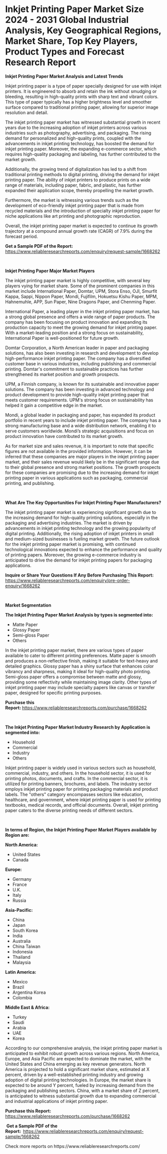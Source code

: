 <p><h1>Inkjet Printing Paper Market Size 2024 - 2031 Global Industrial Analysis, Key Geographical Regions, Market Share, Top Key Players, Product Types and Forecast Research Report</h1></p><p><strong>Inkjet Printing Paper Market Analysis and Latest Trends</strong></p>
<p><p>Inkjet printing paper is a type of paper specially designed for use with inkjet printers. It is engineered to absorb and retain the ink without smudging or bleeding, resulting in high-quality prints with sharp text and vibrant colors. This type of paper typically has a higher brightness level and smoother surface compared to traditional printing paper, allowing for superior image resolution and detail.</p><p>The inkjet printing paper market has witnessed substantial growth in recent years due to the increasing adoption of inkjet printers across various industries such as photography, advertising, and packaging. The rising demand for personalized and high-quality prints, coupled with the advancements in inkjet printing technology, has boosted the demand for inkjet printing paper. Moreover, the expanding e-commerce sector, which requires high-quality packaging and labeling, has further contributed to the market growth.</p><p>Additionally, the growing trend of digitalization has led to a shift from traditional printing methods to digital printing, driving the demand for inkjet printing paper. The ability of inkjet printers to produce prints on a wide range of materials, including paper, fabric, and plastic, has further expanded their application scope, thereby propelling the market growth.</p><p>Furthermore, the market is witnessing various trends such as the development of eco-friendly inkjet printing paper that is made from recycled materials and the introduction of specialty inkjet printing paper for niche applications like art printing and photographic reproduction.</p><p>Overall, the inkjet printing paper market is expected to continue its growth trajectory at a compound annual growth rate (CAGR) of 7.9% during the forecast period.</p></p>
<p><strong>Get a Sample PDF of the Report:&nbsp;</strong> <a href="https://www.reliableresearchreports.com/enquiry/request-sample/1668262">https://www.reliableresearchreports.com/enquiry/request-sample/1668262</a></p>
<p>&nbsp;</p>
<p><strong>Inkjet Printing Paper Major Market Players</strong></p>
<p><p>The inkjet printing paper market is highly competitive, with several key players vying for market share. Some of the prominent companies in this market include International Paper, Domtar, UPM, Stora Enso, OJI, Smurfit Kappa, Sappi, Nippon Paper, Mondi, Fujifilm, Hokuetsu Kishu Paper, MPM, Hahnemuhle, APP, Sun Paper, Nine Dragons Paper, and Chenming Paper.</p><p>International Paper, a leading player in the inkjet printing paper market, has a strong global presence and offers a wide range of paper products. The company has been focusing on product innovation and expanding its production capacity to meet the growing demand for inkjet printing paper. With a market-leading position and a strong focus on sustainability, International Paper is well-positioned for future growth.</p><p>Domtar Corporation, a North American leader in paper and packaging solutions, has also been investing in research and development to develop high-performance inkjet printing paper. The company has a diversified customer base in various industries, including publishing and commercial printing. Domtar's commitment to sustainable practices has further strengthened its market position and growth prospects.</p><p>UPM, a Finnish company, is known for its sustainable and innovative paper solutions. The company has been investing in advanced technology and product development to provide high-quality inkjet printing paper that meets customer requirements. UPM's strong focus on sustainability has helped it gain a competitive edge in the market.</p><p>Mondi, a global leader in packaging and paper, has expanded its product portfolio in recent years to include inkjet printing paper. The company has a strong manufacturing base and a wide distribution network, enabling it to serve customers worldwide. Mondi’s strategic acquisitions and focus on product innovation have contributed to its market growth.</p><p>As for market size and sales revenue, it is important to note that specific figures are not available in the provided information. However, it can be inferred that these companies are major players in the inkjet printing paper market, and their sales revenue would likely be in the significant range due to their global presence and strong market positions. The growth prospects for these companies are promising due to the increasing demand for inkjet printing paper in various applications such as packaging, commercial printing, and publishing.</p></p>
<p>&nbsp;</p>
<p><strong>What Are The Key Opportunities For Inkjet Printing Paper Manufacturers?</strong></p>
<p><p>The inkjet printing paper market is experiencing significant growth due to the increasing demand for high-quality printing solutions, especially in the packaging and advertising industries. The market is driven by advancements in inkjet printing technology and the growing popularity of digital printing. Additionally, the rising adoption of inkjet printers in small and medium-sized businesses is fueling market growth. The future outlook for the inkjet printing paper market is promising, with continued technological innovations expected to enhance the performance and quality of printing papers. Moreover, the growing e-commerce industry is anticipated to drive the demand for inkjet printing papers for packaging applications.</p></p>
<p><strong>Inquire or Share Your Questions If Any Before Purchasing This Report:</strong> <a href="https://www.reliableresearchreports.com/enquiry/pre-order-enquiry/1668262">https://www.reliableresearchreports.com/enquiry/pre-order-enquiry/1668262</a></p>
<p>&nbsp;</p>
<p><strong>Market Segmentation</strong></p>
<p><strong>The Inkjet Printing Paper Market Analysis by types is segmented into:</strong></p>
<p><ul><li>Matte Paper</li><li>Glossy Paper</li><li>Semi-gloss Paper</li><li>Others</li></ul></p>
<p><p>In the inkjet printing paper market, there are various types of paper available to cater to different printing preferences. Matte paper is smooth and produces a non-reflective finish, making it suitable for text-heavy and detailed graphics. Glossy paper has a shiny surface that enhances color vibrancy and sharpness, making it ideal for high-quality photo printing. Semi-gloss paper offers a compromise between matte and glossy, providing some reflectivity while maintaining image clarity. Other types of inkjet printing paper may include specialty papers like canvas or transfer paper, designed for specific printing purposes.</p></p>
<p><strong>Purchase this Report:&nbsp;</strong><a href="https://www.reliableresearchreports.com/purchase/1668262">https://www.reliableresearchreports.com/purchase/1668262</a></p>
<p>&nbsp;</p>
<p><strong>The Inkjet Printing Paper Market Industry Research by Application is segmented into:</strong></p>
<p><ul><li>Household</li><li>Commercial</li><li>Industry</li><li>Others</li></ul></p>
<p><p>Inkjet printing paper is widely used in various sectors such as household, commercial, industry, and others. In the household sector, it is used for printing photos, documents, and crafts. In the commercial sector, it is utilized for printing banners, brochures, and labels. The industry sector employs inkjet printing paper for printing packaging materials and product labels. The "others" category encompasses sectors like education, healthcare, and government, where inkjet printing paper is used for printing textbooks, medical records, and official documents. Overall, inkjet printing paper caters to the diverse printing needs of different sectors.</p></p>
<p>&nbsp;</p>
<p><strong>In terms of Region, the Inkjet Printing Paper Market Players available by Region are:</strong></p>
<p>
    <p> <strong> North America: </strong>
        <ul>
            <li>United States</li>
            <li>Canada</li>
        </ul>
        </p> 
    <p> <strong> Europe: </strong>
        <ul>
            <li>Germany</li>
            <li>France</li>
            <li>U.K.</li>
            <li>Italy</li>
            <li>Russia</li>
        </ul>
        </p> 
    <p> <strong> Asia-Pacific: </strong>
        <ul>
            <li>China</li>
            <li>Japan</li>
            <li>South Korea</li>
            <li>India</li>
            <li>Australia</li>
            <li>China Taiwan</li>
            <li>Indonesia</li>
            <li>Thailand</li>
            <li>Malaysia</li>
        </ul>
        </p> 
    <p> <strong> Latin America: </strong>
        <ul>
            <li>Mexico</li>
            <li>Brazil</li>
            <li>Argentina Korea</li>
            <li>Colombia</li>
        </ul>
        </p> 
    <p> <strong> Middle East & Africa: </strong>
        <ul>
            <li>Turkey</li>
            <li>Saudi</li>
            <li>Arabia</li>
            <li>UAE</li>
            <li>Korea</li>
        </ul>
    </p>
    </p>
<p><p>According to our comprehensive analysis, the inkjet printing paper market is anticipated to exhibit robust growth across various regions. North America, Europe, and Asia Pacific are expected to dominate the market, with the United States and China emerging as key revenue generators. North America is projected to hold a significant market share, estimated at X percent, driven by a well-established printing industry and growing adoption of digital printing technologies. In Europe, the market share is expected to be around Y percent, fueled by increasing demand from the packaging and publishing sectors. China, with a market share of Z percent, is anticipated to witness substantial growth due to expanding commercial and industrial applications of inkjet printing paper.</p></p>
<p><strong>Purchase this Report: </strong><a href="https://www.reliableresearchreports.com/purchase/1668262">https://www.reliableresearchreports.com/purchase/1668262</a></p>
<p>&nbsp;<strong>Get a Sample PDF of the Report:&nbsp;&nbsp;</strong><a href="https://www.reliableresearchreports.com/enquiry/request-sample/1668262">https://www.reliableresearchreports.com/enquiry/request-sample/1668262</a></p>
<p><strong></strong></p>
<p>Check more reports on https://www.reliableresearchreports.com/</p>